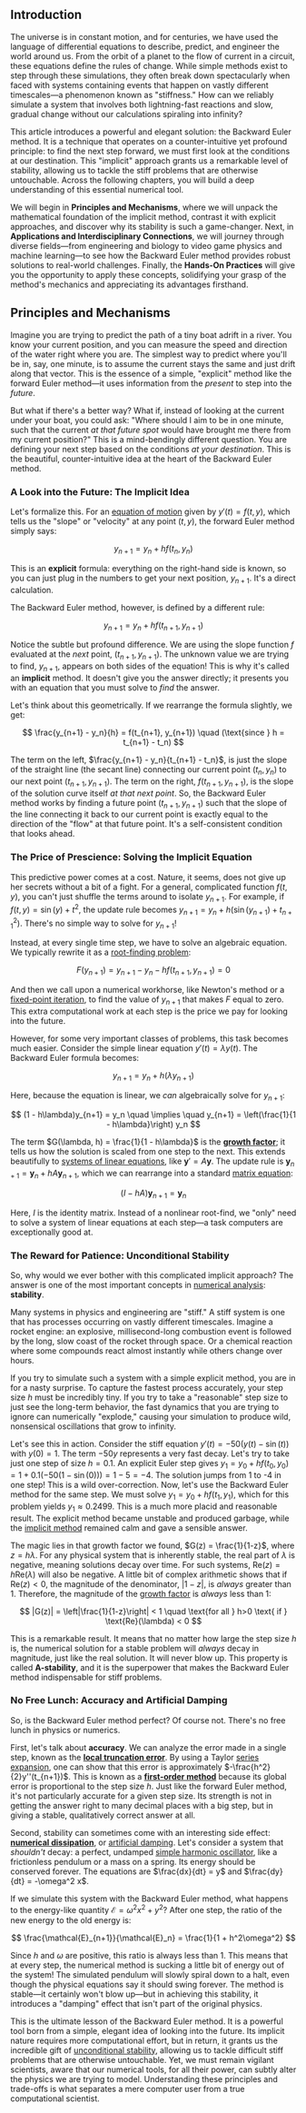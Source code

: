 ## Introduction
The universe is in constant motion, and for centuries, we have used the language of differential equations to describe, predict, and engineer the world around us. From the orbit of a planet to the flow of current in a circuit, these equations define the rules of change. While simple methods exist to step through these simulations, they often break down spectacularly when faced with systems containing events that happen on vastly different timescales—a phenomenon known as "stiffness." How can we reliably simulate a system that involves both lightning-fast reactions and slow, gradual change without our calculations spiraling into infinity?

This article introduces a powerful and elegant solution: the Backward Euler method. It is a technique that operates on a counter-intuitive yet profound principle: to find the next step forward, we must first look at the conditions at our destination. This "implicit" approach grants us a remarkable level of stability, allowing us to tackle the stiff problems that are otherwise untouchable. Across the following chapters, you will build a deep understanding of this essential numerical tool.

We will begin in **Principles and Mechanisms**, where we will unpack the mathematical foundation of the implicit method, contrast it with explicit approaches, and discover why its stability is such a game-changer. Next, in **Applications and Interdisciplinary Connections**, we will journey through diverse fields—from engineering and biology to video game physics and machine learning—to see how the Backward Euler method provides robust solutions to real-world challenges. Finally, the **Hands-On Practices** will give you the opportunity to apply these concepts, solidifying your grasp of the method's mechanics and appreciating its advantages firsthand.

## Principles and Mechanisms

Imagine you are trying to predict the path of a tiny boat adrift in a river. You know your current position, and you can measure the speed and direction of the water right where you are. The simplest way to predict where you'll be in, say, one minute, is to assume the current stays the same and just drift along that vector. This is the essence of a simple, "explicit" method like the forward Euler method—it uses information from the *present* to step into the *future*.

But what if there's a better way? What if, instead of looking at the current under your boat, you could ask: "Where should I aim to be in one minute, such that the current *at that future spot* would have brought me there from my current position?" This is a mind-bendingly different question. You are defining your next step based on the conditions *at your destination*. This is the beautiful, counter-intuitive idea at the heart of the Backward Euler method.

### A Look into the Future: The Implicit Idea

Let's formalize this. For an [equation of motion](@article_id:263792) given by $y'(t) = f(t, y)$, which tells us the "slope" or "velocity" at any point $(t, y)$, the forward Euler method simply says:

$$
y_{n+1} = y_n + h f(t_n, y_n)
$$

This is an **explicit** formula: everything on the right-hand side is known, so you can just plug in the numbers to get your next position, $y_{n+1}$. It's a direct calculation.

The Backward Euler method, however, is defined by a different rule:

$$
y_{n+1} = y_n + h f(t_{n+1}, y_{n+1})
$$

Notice the subtle but profound difference. We are using the slope function $f$ evaluated at the *next* point, $(t_{n+1}, y_{n+1})$. The unknown value we are trying to find, $y_{n+1}$, appears on both sides of the equation! This is why it's called an **implicit** method. It doesn't give you the answer directly; it presents you with an equation that you must solve to *find* the answer.

Let's think about this geometrically. If we rearrange the formula slightly, we get:

$$
\frac{y_{n+1} - y_n}{h} = f(t_{n+1}, y_{n+1}) \quad (\text{since } h = t_{n+1} - t_n)
$$

The term on the left, $\frac{y_{n+1} - y_n}{t_{n+1} - t_n}$, is just the slope of the straight line (the secant line) connecting our current point $(t_n, y_n)$ to our next point $(t_{n+1}, y_{n+1})$. The term on the right, $f(t_{n+1}, y_{n+1})$, is the slope of the solution curve itself *at that next point*. So, the Backward Euler method works by finding a future point $(t_{n+1}, y_{n+1})$ such that the slope of the line connecting it back to our current point is exactly equal to the direction of the "flow" at that future point. It's a self-consistent condition that looks ahead.

### The Price of Prescience: Solving the Implicit Equation

This predictive power comes at a cost. Nature, it seems, does not give up her secrets without a bit of a fight. For a general, complicated function $f(t,y)$, you can't just shuffle the terms around to isolate $y_{n+1}$. For example, if $f(t,y) = \sin(y) + t^2$, the update rule becomes $y_{n+1} = y_n + h(\sin(y_{n+1}) + t_{n+1}^2)$. There's no simple way to solve for $y_{n+1}$!

Instead, at every single time step, we have to solve an algebraic equation. We typically rewrite it as a [root-finding problem](@article_id:174500):

$$
F(y_{n+1}) = y_{n+1} - y_n - h f(t_{n+1}, y_{n+1}) = 0
$$

And then we call upon a numerical workhorse, like Newton's method or a [fixed-point iteration](@article_id:137275), to find the value of $y_{n+1}$ that makes $F$ equal to zero. This extra computational work at each step is the price we pay for looking into the future.

However, for some very important classes of problems, this task becomes much easier. Consider the simple linear equation $y'(t) = \lambda y(t)$. The Backward Euler formula becomes:

$$
y_{n+1} = y_n + h (\lambda y_{n+1})
$$

Here, because the equation is linear, we *can* algebraically solve for $y_{n+1}$:

$$
(1 - h\lambda)y_{n+1} = y_n \quad \implies \quad y_{n+1} = \left(\frac{1}{1 - h\lambda}\right) y_n
$$

The term $G(\lambda, h) = \frac{1}{1 - h\lambda}$ is the **[growth factor](@article_id:634078)**; it tells us how the solution is scaled from one step to the next. This extends beautifully to [systems of linear equations](@article_id:148449), like $\mathbf{y}' = A\mathbf{y}$. The update rule is $\mathbf{y}_{n+1} = \mathbf{y}_n + hA\mathbf{y}_{n+1}$, which we can rearrange into a standard [matrix equation](@article_id:204257):

$$
(I - hA)\mathbf{y}_{n+1} = \mathbf{y}_n
$$

Here, $I$ is the identity matrix. Instead of a nonlinear root-find, we "only" need to solve a system of linear equations at each step—a task computers are exceptionally good at.

### The Reward for Patience: Unconditional Stability

So, why would we ever bother with this complicated implicit approach? The answer is one of the most important concepts in [numerical analysis](@article_id:142143): **stability**.

Many systems in physics and engineering are "stiff." A stiff system is one that has processes occurring on vastly different timescales. Imagine a rocket engine: an explosive, millisecond-long combustion event is followed by the long, slow coast of the rocket through space. Or a chemical reaction where some compounds react almost instantly while others change over hours.

If you try to simulate such a system with a simple explicit method, you are in for a nasty surprise. To capture the fastest process accurately, your step size $h$ must be incredibly tiny. If you try to take a "reasonable" step size to just see the long-term behavior, the fast dynamics that you are trying to ignore can numerically "explode," causing your simulation to produce wild, nonsensical oscillations that grow to infinity.

Let's see this in action. Consider the stiff equation $y'(t) = -50(y(t) - \sin(t))$ with $y(0)=1$. The term $-50y$ represents a very fast decay. Let's try to take just one step of size $h=0.1$.
An explicit Euler step gives $y_1 = y_0 + hf(t_0, y_0) = 1 + 0.1(-50(1-\sin(0))) = 1 - 5 = -4$. The solution jumps from 1 to -4 in one step! This is a wild over-correction.
Now, let's use the Backward Euler method for the same step. We must solve $y_1 = y_0 + hf(t_1, y_1)$, which for this problem yields $y_1 \approx 0.2499$. This is a much more placid and reasonable result. The explicit method became unstable and produced garbage, while the [implicit method](@article_id:138043) remained calm and gave a sensible answer.

The magic lies in that growth factor we found, $G(z) = \frac{1}{1-z}$, where $z = h\lambda$. For any physical system that is inherently stable, the real part of $\lambda$ is negative, meaning solutions decay over time. For such systems, $\text{Re}(z) = h \text{Re}(\lambda)$ will also be negative. A little bit of complex arithmetic shows that if $\text{Re}(z) < 0$, the magnitude of the denominator, $|1-z|$, is *always* greater than 1. Therefore, the magnitude of the [growth factor](@article_id:634078) is *always* less than 1:

$$
|G(z)| = \left|\frac{1}{1-z}\right| < 1 \quad \text{for all } h>0 \text{ if } \text{Re}(\lambda) < 0
$$

This is a remarkable result. It means that no matter how large the step size $h$ is, the numerical solution for a stable problem will *always* decay in magnitude, just like the real solution. It will never blow up. This property is called **A-stability**, and it is the superpower that makes the Backward Euler method indispensable for stiff problems.

### No Free Lunch: Accuracy and Artificial Damping

So, is the Backward Euler method perfect? Of course not. There's no free lunch in physics or numerics.

First, let's talk about **accuracy**. We can analyze the error made in a single step, known as the **[local truncation error](@article_id:147209)**. By using a Taylor [series expansion](@article_id:142384), one can show that this error is approximately $-\frac{h^2}{2}y''(t_{n+1})$. This is known as a **[first-order method](@article_id:173610)** because its global error is proportional to the step size $h$. Just like the forward Euler method, it's not particularly accurate for a given step size. Its strength is not in getting the answer right to many decimal places with a big step, but in giving a stable, qualitatively correct answer at all.

Second, stability can sometimes come with an interesting side effect: **[numerical dissipation](@article_id:140824)**, or [artificial damping](@article_id:271866). Let's consider a system that *shouldn't* decay: a perfect, undamped [simple harmonic oscillator](@article_id:145270), like a frictionless pendulum or a mass on a spring. Its energy should be conserved forever. The equations are $\frac{dx}{dt} = y$ and $\frac{dy}{dt} = -\omega^2 x$.

If we simulate this system with the Backward Euler method, what happens to the energy-like quantity $\mathcal{E} = \omega^2 x^2 + y^2$? After one step, the ratio of the new energy to the old energy is:

$$
\frac{\mathcal{E}_{n+1}}{\mathcal{E}_n} = \frac{1}{1 + h^2\omega^2}
$$

Since $h$ and $\omega$ are positive, this ratio is always less than 1. This means that at every step, the numerical method is sucking a little bit of energy out of the system! The simulated pendulum will slowly spiral down to a halt, even though the physical equations say it should swing forever. The method is stable—it certainly won't blow up—but in achieving this stability, it introduces a "damping" effect that isn't part of the original physics.

This is the ultimate lesson of the Backward Euler method. It is a powerful tool born from a simple, elegant idea of looking into the future. Its implicit nature requires more computational effort, but in return, it grants us the incredible gift of [unconditional stability](@article_id:145137), allowing us to tackle difficult stiff problems that are otherwise untouchable. Yet, we must remain vigilant scientists, aware that our numerical tools, for all their power, can subtly alter the physics we are trying to model. Understanding these principles and trade-offs is what separates a mere computer user from a true computational scientist.